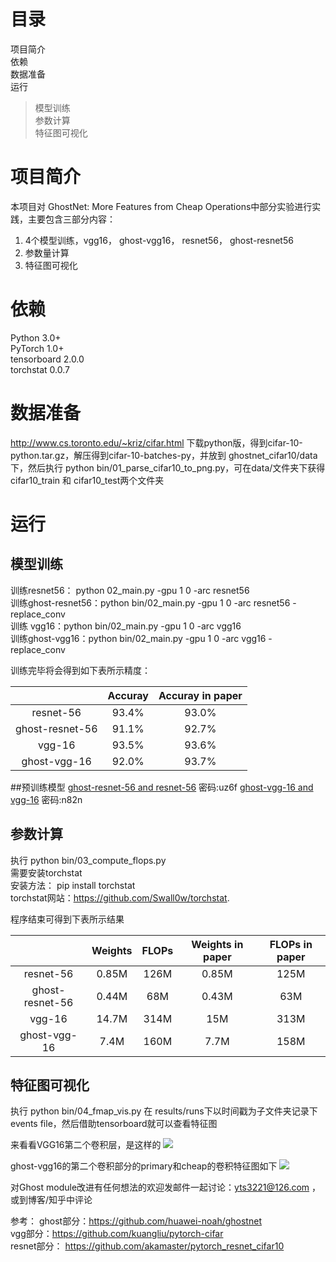 
# 目录
项目简介  
依赖  
数据准备  
运行  
>模型训练  
	参数计算  
	特征图可视化  



# 项目简介
本项目对 GhostNet: More Features from Cheap Operations中部分实验进行实践，主要包含三部分内容：
1. 4个模型训练，vgg16， ghost-vgg16， resnet56， ghost-resnet56
2. 参数量计算
3. 特征图可视化

# 依赖
Python 3.0+  
PyTorch 1.0+  
tensorboard 2.0.0  
torchstat 0.0.7    

# 数据准备
http://www.cs.toronto.edu/~kriz/cifar.html 下载python版，得到cifar-10-python.tar.gz，解压得到cifar-10-batches-py，并放到  ghostnet\_cifar10/data下，然后执行 python bin/01\_parse\_cifar10\_to\_png.py，可在data/文件夹下获得cifar10\_train 和 cifar10\_test两个文件夹

# 运行
## 模型训练
训练resnet56： python 02\_main.py  -gpu 1 0 -arc resnet56   
训练ghost-resnet56：python bin/02\_main.py -gpu 1 0 -arc resnet56 -replace\_conv    
训练 vgg16：python bin/02\_main.py -gpu 1 0 -arc vgg16    
训练ghost-vgg16：python bin/02\_main.py -gpu 1 0 -arc vgg16 -replace\_conv   

训练完毕将会得到如下表所示精度：
 

|            | Accuray  |  Accuray in paper  |
| :----:     |:----:    | :----:             |
|resnet-56 | 93.4% |93.0%|
|ghost-resnet-56| 91.1%| 92.7%|
|vgg-16 |93.5% |93.6%|
|ghost-vgg-16|92.0% | 93.7%|

##预训练模型
[ghost-resnet-56 and resnet-56](https://pan.baidu.com/s/10e7CWdHxC18-0pwIr-vXHQ) 密码:uz6f 
[ghost-vgg-16 and vgg-16](https://pan.baidu.com/s/1pnc_Ir5ZwGeSpn9AAx6eZQ) 密码:n82n

## 参数计算
执行 python bin/03\_compute\_flops.py  
需要安装torchstat  
安装方法： pip install torchstat  
torchstat网站：https://github.com/Swall0w/torchstat. 

程序结束可得到下表所示结果   

 
 
|  | Weights|  FLOPs | Weights in paper |  FLOPs in paper| 
|:----: | :----:|:----: | :----: |:----: |
|resnet-56 |0.85M |126M |0.85M |125M|
|ghost-resnet-56| 0.44M| 68M |0.43M| 63M|
|vgg-16| 14.7M |314M| 15M| 313M|
|ghost-vgg-16| 7.4M |160M |7.7M| 158M|


## 特征图可视化

执行 python bin/04\_fmap\_vis.py
在 results/runs下以时间戳为子文件夹记录下events file，然后借助tensorboard就可以查看特征图

来看看VGG16第二个卷积层，是这样的
![](https://github.com/TingsongYu/ghostnet_cifar10/blob/master/data/vgg16-fmap.png)

ghost-vgg16的第二个卷积部分的primary和cheap的卷积特征图如下
![](https://github.com/TingsongYu/ghostnet_cifar10/blob/master/data/ghost-vgg-16_fmap.png)


对Ghost module改进有任何想法的欢迎发邮件一起讨论：yts3221@126.com ，或到博客/知乎中评论   

参考：
ghost部分：https://github.com/huawei-noah/ghostnet   
vgg部分：https://github.com/kuangliu/pytorch-cifar   
resnet部分： https://github.com/akamaster/pytorch_resnet_cifar10   


